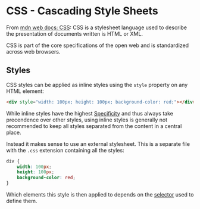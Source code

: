 # CSS - Cascading Style Sheets
From [mdn web docs: CSS](https://developer.mozilla.org/en-US/docs/Web/CSS):
CSS is a stylesheet language used to describe the presentation of documents written is HTML or XML. 

CSS is part of the core specifications of the open web and is standardized across web browsers.

## Styles
CSS styles can be applied as inline styles using the `style` property on any HTML element:
```html
<div style="width: 100px; height: 100px; background-color: red;"></div>
```
While inline styles have the highest [Specificity](./specificity.md) and thus always take precendence over other styles, using inline styles is generally not recommended to keep all styles separated from the content in a central place.

Instead it makes sense to use an external stylesheet. This is a separate file with the `.css` extension containing all the styles:
```css
div {
    width: 100px; 
    height: 100px; 
    background-color: red;
}
```
Which elements this style is then applied to depends on the [selector](./selectors.md) used to define them.

